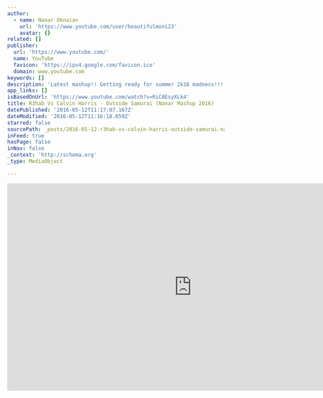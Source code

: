 ```yaml
---
author:
  - name: Nanar Oknaian
    url: 'https://www.youtube.com/user/beautifulmoni23'
    avatar: {}
related: []
publisher:
  url: 'https://www.youtube.com/'
  name: YouTube
  favicon: 'https://ipv4.google.com/favicon.ico'
  domain: www.youtube.com
keywords: []
description: 'Latest mashup!! Getting ready for summer 2k16 madness!!! More music below! Instagram: nanaroknaian Snapchat: nanarok'
app_links: []
isBasedOnUrl: 'https://www.youtube.com/watch?v=RiC8EsyXLk4'
title: R3hab Vs Calvin Harris - Outside Samurai (Nanar Mashup 2016)
datePublished: '2016-05-12T11:17:07.167Z'
dateModified: '2016-05-12T11:16:18.659Z'
starred: false
sourcePath: _posts/2016-05-12-r3hab-vs-calvin-harris-outside-samurai-nanar-mashup-2016.md
inFeed: true
hasPage: false
inNav: false
_context: 'http://schema.org'
_type: MediaObject

---
```

<iframe src="https://cdn.embedly.com/widgets/media.html?src=https%3A%2F%2Fwww.youtube.com%2Fembed%2FRiC8EsyXLk4%3Ffeature%3Doembed&amp;url=http%3A%2F%2Fwww.youtube.com%2Fwatch%3Fv%3DRiC8EsyXLk4&amp;image=https%3A%2F%2Fi.ytimg.com%2Fvi%2FRiC8EsyXLk4%2Fhqdefault.jpg&amp;key=b7d04c9b404c499eba89ee7072e1c4f7&amp;type=text%2Fhtml&amp;schema=google" width="854" height="480" scrolling="no" frameborder="0" allowfullscreen="" style=""></iframe>